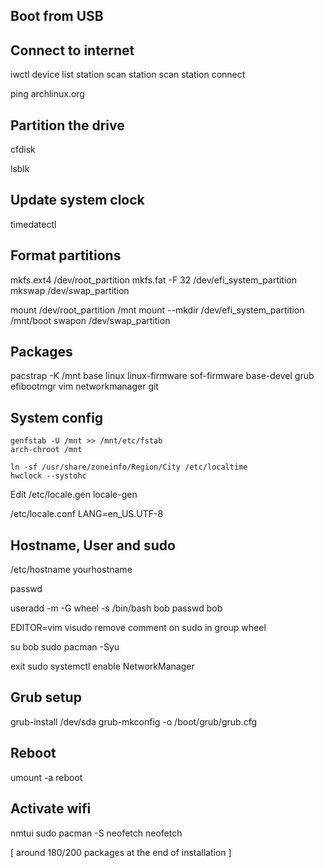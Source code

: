 ## Boot from USB

## Connect to internet

iwctl
device list
station <interface> scan
station <interface> scan
station <interface> connect

ping archlinux.org

## Partition the drive

cfdisk

lsblk

## Update system clock 

timedatectl

## Format partitions

mkfs.ext4 /dev/root_partition
mkfs.fat -F 32 /dev/efi_system_partition
mkswap /dev/swap_partition

mount /dev/root_partition /mnt
mount --mkdir /dev/efi_system_partition /mnt/boot
swapon /dev/swap_partition

## Packages

pacstrap -K /mnt base linux linux-firmware sof-firmware base-devel grub efibootmgr vim networkmanager git

## System config

    genfstab -U /mnt >> /mnt/etc/fstab
    arch-chroot /mnt

    ln -sf /usr/share/zoneinfo/Region/City /etc/localtime
    hwclock --systohc

Edit /etc/locale.gen
    locale-gen

/etc/locale.conf
LANG=en_US.UTF-8

## Hostname, User and sudo 

/etc/hostname
yourhostname

passwd

useradd -m -G wheel -s /bin/bash bob
passwd bob

EDITOR=vim visudo
remove comment on sudo in group wheel

su bob
sudo pacman -Syu

exit
sudo systemctl enable NetworkManager

## Grub setup

grub-install /dev/sda
grub-mkconfig -o /boot/grub/grub.cfg

## Reboot

umount -a
reboot

## Activate wifi

nmtui
sudo pacman -S neofetch
neofetch

[ around 180/200 packages at the end of installation ]





